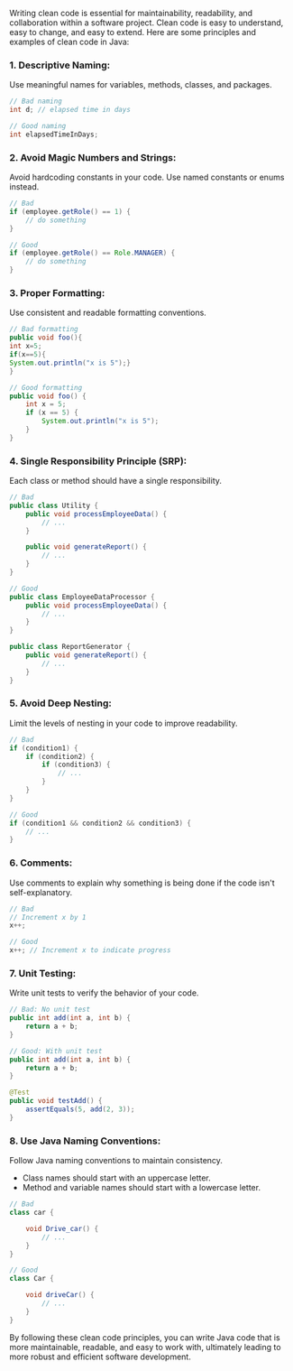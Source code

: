 Writing clean code is essential for maintainability, readability, and collaboration within a software project. Clean code is easy to understand, easy to change, and easy to extend. Here are some principles and examples of clean code in Java:

### 1. Descriptive Naming:

Use meaningful names for variables, methods, classes, and packages.

```java
// Bad naming
int d; // elapsed time in days

// Good naming
int elapsedTimeInDays;
```

### 2. Avoid Magic Numbers and Strings:

Avoid hardcoding constants in your code. Use named constants or enums instead.

```java
// Bad
if (employee.getRole() == 1) {
    // do something
}

// Good
if (employee.getRole() == Role.MANAGER) {
    // do something
}
```

### 3. Proper Formatting:

Use consistent and readable formatting conventions.

```java
// Bad formatting
public void foo(){
int x=5;
if(x==5){
System.out.println("x is 5");}
}

// Good formatting
public void foo() {
    int x = 5;
    if (x == 5) {
        System.out.println("x is 5");
    }
}
```

### 4. Single Responsibility Principle (SRP):

Each class or method should have a single responsibility.

```java
// Bad
public class Utility {
    public void processEmployeeData() {
        // ...
    }

    public void generateReport() {
        // ...
    }
}

// Good
public class EmployeeDataProcessor {
    public void processEmployeeData() {
        // ...
    }
}

public class ReportGenerator {
    public void generateReport() {
        // ...
    }
}
```

### 5. Avoid Deep Nesting:

Limit the levels of nesting in your code to improve readability.

```java
// Bad
if (condition1) {
    if (condition2) {
        if (condition3) {
            // ...
        }
    }
}

// Good
if (condition1 && condition2 && condition3) {
    // ...
}
```

### 6. Comments:

Use comments to explain why something is being done if the code isn't self-explanatory.

```java
// Bad
// Increment x by 1
x++;

// Good
x++; // Increment x to indicate progress
```

### 7. Unit Testing:

Write unit tests to verify the behavior of your code.

```java
// Bad: No unit test
public int add(int a, int b) {
    return a + b;
}

// Good: With unit test
public int add(int a, int b) {
    return a + b;
}

@Test
public void testAdd() {
    assertEquals(5, add(2, 3));
}
```

### 8. Use Java Naming Conventions:

Follow Java naming conventions to maintain consistency.

- Class names should start with an uppercase letter.
- Method and variable names should start with a lowercase letter.

```java
// Bad
class car {

    void Drive_car() {
        // ...
    }
}

// Good
class Car {

    void driveCar() {
        // ...
    }
}
```

By following these clean code principles, you can write Java code that is more maintainable, readable, and easy to work with, ultimately leading to more robust and efficient software development.